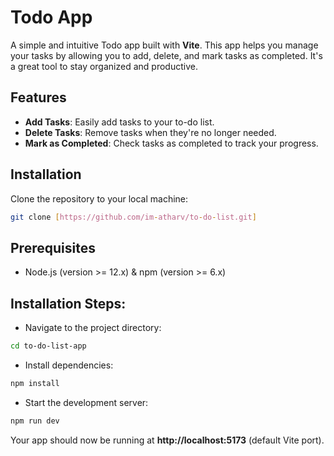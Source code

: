 # Todo App

A simple and intuitive Todo app built with **Vite**. This app helps you manage your tasks by allowing you to add, delete, and mark tasks as completed. It's a great tool to stay organized and productive.

## Features

- **Add Tasks**: Easily add tasks to your to-do list.
- **Delete Tasks**: Remove tasks when they're no longer needed.
- **Mark as Completed**: Check tasks as completed to track your progress.

## Installation

Clone the repository to your local machine:

```bash
git clone [https://github.com/im-atharv/to-do-list.git]
```

## Prerequisites
- Node.js (version >= 12.x) & npm (version >= 6.x)

## Installation Steps:
- Navigate to the project directory:

```bash
cd to-do-list-app

```
- Install dependencies:

```bash
npm install
```
- Start the development server:

```bash
npm run dev
```

Your app should now be running at **http://localhost:5173** (default Vite port).
